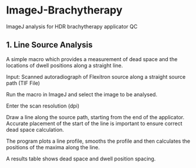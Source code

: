 # ImageJ-Brachytherapy
ImageJ analysis for HDR brachytherapy applicator QC

## 1. Line Source Analysis
A simple macro which provides a measurement of dead space and the locations of dwell positions along a straight line.

Input: Scanned autoradiograph of Flexitron source along a straight source path (TIF File)

Run the macro in ImageJ and select the image to be analysed.

Enter the scan resolution (dpi)

Draw a line along the source path, starting from the end of the applicator.  Accurate placement of the start of the line is important to ensure correct dead space calculation.

The program plots a line profile, smooths the profile and then calculates the positions of the maxima along the line.

A results table shows dead space and dwell position spacing.  

